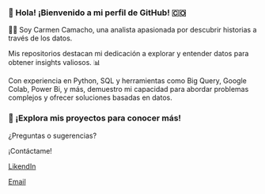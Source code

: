  ### 👋 Hola! ¡Bienvenido a mi perfil de GitHub! :colombia:
 
 :woman_technologist: Soy Carmen Camacho, una analista apasionada por descubrir historias a través de los datos.

Mis repositorios destacan mi dedicación a explorar y entender datos para obtener insights valiosos. :bar_chart:

Con experiencia en Python, SQL y herramientas como Big Query, Google Colab, Power Bi, y más, 
demuestro mi capacidad para abordar problemas complejos y ofrecer soluciones basadas en datos.

### 👀 ¡Explora mis proyectos para conocer más!
       
¿Preguntas o sugerencias?

¡Contáctame!

[LikendIn](https://www.linkedin.com/in/carmen-julia-camacho-espitia-0a26281b0/)

[Email](https://github.com/carmencamacho513)


